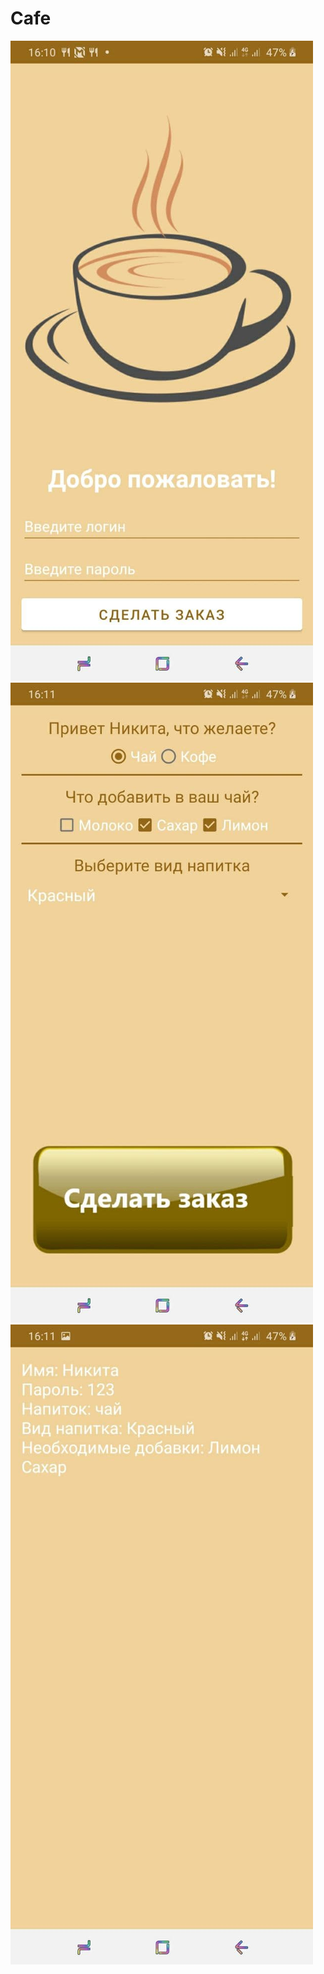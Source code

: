 # Cafe
![Image alt](https://github.com/Masharo/Cafe/blob/master/app/src/main/res/mipmap-mdpi/readme3.jpg)
![Image alt](https://github.com/Masharo/Cafe/blob/master/app/src/main/res/mipmap-mdpi/readme2.jpg)
![Image alt](https://github.com/Masharo/Cafe/blob/master/app/src/main/res/mipmap-mdpi/readme1.jpg)
